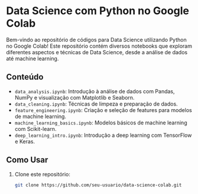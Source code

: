 # Data Science com Python no Google Colab

Bem-vindo ao repositório de códigos para Data Science utilizando Python no Google Colab! Este repositório contém diversos notebooks que exploram diferentes aspectos e técnicas de Data Science, desde a análise de dados até machine learning.

## Conteúdo

- `data_analysis.ipynb`: Introdução à análise de dados com Pandas, NumPy e visualização com Matplotlib e Seaborn.
- `data_cleaning.ipynb`: Técnicas de limpeza e preparação de dados.
- `feature_engineering.ipynb`: Criação e seleção de features para modelos de machine learning.
- `machine_learning_basics.ipynb`: Modelos básicos de machine learning com Scikit-learn.
- `deep_learning_intro.ipynb`: Introdução a deep learning com TensorFlow e Keras.

## Como Usar

1. Clone este repositório:
   ```bash
   git clone https://github.com/seu-usuario/data-science-colab.git
